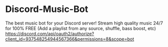 # Discord-Music-Bot
The best music bot for your Discord server! Stream high quality music 24/7 for 100% FREE  (Add a playlist from any source, shuffle, bass boost, etc)
https://discord.com/api/oauth2/authorize?client_id=937548254944567366&permissions=8&scope=bot
